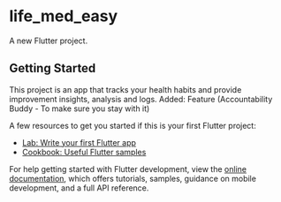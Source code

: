 # life_med_easy

A new Flutter project.

## Getting Started

This project is an app that tracks your health habits and provide improvement insights, analysis and logs.
Added: Feature (Accountability Buddy - To make sure you stay with it)

A few resources to get you started if this is your first Flutter project:

- [Lab: Write your first Flutter app](https://docs.flutter.dev/get-started/codelab)
- [Cookbook: Useful Flutter samples](https://docs.flutter.dev/cookbook)

For help getting started with Flutter development, view the
[online documentation](https://docs.flutter.dev/), which offers tutorials,
samples, guidance on mobile development, and a full API reference.
